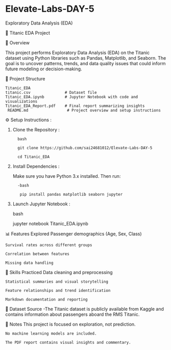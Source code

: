 # Elevate-Labs-DAY-5
Exploratory Data Analysis (EDA)

🚢 Titanic EDA Project

📘 Overview

  This project performs Exploratory Data Analysis (EDA) on the Titanic dataset using Python libraries such as Pandas, Matplotlib, and Seaborn. The goal is to uncover patterns, trends,       and data quality issues that could inform future modeling or decision-making.

📂 Project Structure

    Titanic_EDA
    titanic.csv               # Dataset file
    Titanic_EDA.ipynb         # Jupyter Notebook with code and visualizations
    Titanic_EDA_Report.pdf    # Final report summarizing insights
     README.md                 # Project overview and setup instructions
     
⚙️ Setup Instructions :

1. Clone the Repository :
   
         bash
  
         git clone https://github.com/sai24681012/Elevate-Labs-DAY-5
  
         cd Titanic_EDA
          
2. Install Dependencies :
    
   Make sure you have Python 3.x installed. Then run:
  
         -bash
  
          pip install pandas matplotlib seaborn jupyter

4. Launch Jupyter Notebook :

      bash
  
      jupyter notebook Titanic_EDA.ipynb

📊 Features Explored
    Passenger demographics (Age, Sex, Class)

    Survival rates across different groups

    Correlation between features

    Missing data handling

🧠 Skills Practiced
      Data cleaning and preprocessing

    Statistical summaries and visual storytelling

    Feature relationships and trend identification

    Markdown documentation and reporting

📎 Dataset Source
    -The Titanic dataset is publicly available from Kaggle and contains information about passengers aboard the RMS Titanic.

📌 Notes
    This project is focused on exploration, not prediction.

    No machine learning models are included.

    The PDF report contains visual insights and commentary.
